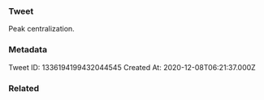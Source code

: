 ### Tweet
Peak centralization.

### Metadata
Tweet ID: 1336194199432044545
Created At: 2020-12-08T06:21:37.000Z

### Related

